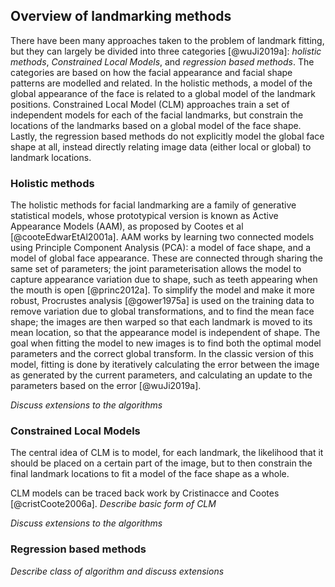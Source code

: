 ## Overview of landmarking methods

There have been many approaches taken to the problem of landmark fitting, but
they can largely be divided into three categories [@wuJi2019a]: *holistic
methods*, *Constrained Local Models*, and *regression based methods*. The
categories are based on how the facial appearance and facial shape patterns are
modelled and related. In the holistic methods, a model of the global appearance
of the face is related to a global model of the landmark positions. Constrained
Local Model (CLM) approaches train a set of independent models for each of the
facial landmarks, but constrain the locations of the landmarks based on a global
model of the face shape. Lastly, the regression based methods do not explicitly
model the global face shape at all, instead directly relating image data (either
local or global) to landmark locations.

### Holistic methods

The holistic methods for facial landmarking are a family of generative
statistical models, whose prototypical version is known as Active Appearance
Models (AAM), as proposed by Cootes et al [@cooteEdwarEtAl2001a]. AAM works by
learning two connected models using Principle Component Analysis (PCA): a model
of face shape, and a model of global face appearance. These are connected
through sharing the same set of parameters; the joint parameterisation allows
the model to capture appearance variation due to shape, such as teeth appearing
when the mouth is open [@princ2012a]. To simplify the model and make it more
robust, Procrustes analysis [@gower1975a] is used on the training data to remove
variation due to global transformations, and to find the mean face shape; the
images are then warped so that each landmark is moved to its mean location, so
that the appearance model is independent of shape. The goal when fitting the
model to new images is to find both the optimal model parameters and the correct
global transform. In the classic version of this model, fitting is done by
iteratively calculating the error between the image as generated by the current
parameters, and calculating an update to the parameters based on the error
[@wuJi2019a].

*Discuss extensions to the algorithms*

### Constrained Local Models

The central idea of CLM is to model, for each landmark, the likelihood that it
should be placed on a certain part of the image, but to then constrain the final
landmark locations to fit a model of the face shape as a whole. 

CLM models can be traced back work by Cristinacce and Cootes
[@cristCoote2006a]. *Describe basic form of CLM*

*Discuss extensions to the algorithms*

### Regression based methods

*Describe class of algorithm and discuss extensions*


